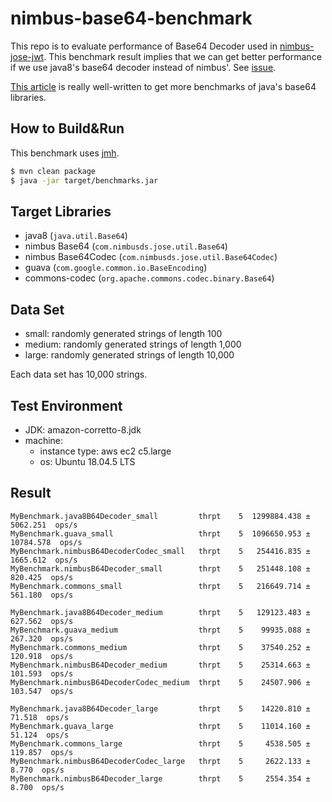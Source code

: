 # nimbus-base64-benchmark
This repo is to evaluate performance of Base64 Decoder used in [nimbus-jose-jwt](https://bitbucket.org/connect2id/nimbus-jose-jwt/).
This benchmark result implies that we can get better performance if we use java8's base64 decoder instead of nimbus'.
See [issue](https://bitbucket.org/connect2id/nimbus-jose-jwt/issues/380/switch-to-java8s-base64-decoder-for).

[This article](http://java-performance.info/base64-encoding-and-decoding-performance) is really well-written
to get more benchmarks of java's base64 libraries.

## How to Build&Run
This benchmark uses [jmh](https://openjdk.java.net/projects/code-tools/jmh/).
```bash
$ mvn clean package
$ java -jar target/benchmarks.jar
```

## Target Libraries
- java8 (`java.util.Base64`)
- nimbus Base64 (`com.nimbusds.jose.util.Base64`)
- nimbus Base64Codec (`com.nimbusds.jose.util.Base64Codec`)
- guava (`com.google.common.io.BaseEncoding`)
- commons-codec (`org.apache.commons.codec.binary.Base64`)

## Data Set
- small: randomly generated strings of length 100 
- medium: randomly generated strings of length 1,000
- large: randomly generated strings of length 10,000

Each data set has 10,000 strings.


## Test Environment
- JDK: amazon-corretto-8.jdk
- machine: 
  - instance type: aws ec2 c5.large
  - os: Ubuntu 18.04.5 LTS

## Result
```
MyBenchmark.java8B64Decoder_small         thrpt    5  1299884.438 ±  5062.251  ops/s
MyBenchmark.guava_small                   thrpt    5  1096650.953 ± 10784.578  ops/s
MyBenchmark.nimbusB64DecoderCodec_small   thrpt    5   254416.835 ±  1665.612  ops/s
MyBenchmark.nimbusB64Decoder_small        thrpt    5   251448.108 ±   820.425  ops/s
MyBenchmark.commons_small                 thrpt    5   216649.714 ±   561.180  ops/s
```

```
MyBenchmark.java8B64Decoder_medium        thrpt    5   129123.483 ±   627.562  ops/s
MyBenchmark.guava_medium                  thrpt    5    99935.088 ±   267.320  ops/s
MyBenchmark.commons_medium                thrpt    5    37540.252 ±   120.918  ops/s
MyBenchmark.nimbusB64Decoder_medium       thrpt    5    25314.663 ±   101.593  ops/s
MyBenchmark.nimbusB64DecoderCodec_medium  thrpt    5    24507.906 ±   103.547  ops/s
```

```
MyBenchmark.java8B64Decoder_large         thrpt    5    14220.810 ±    71.518  ops/s
MyBenchmark.guava_large                   thrpt    5    11014.160 ±    51.124  ops/s
MyBenchmark.commons_large                 thrpt    5     4538.505 ±   119.857  ops/s
MyBenchmark.nimbusB64DecoderCodec_large   thrpt    5     2622.133 ±     8.770  ops/s
MyBenchmark.nimbusB64Decoder_large        thrpt    5     2554.354 ±     8.700  ops/s
```

  

